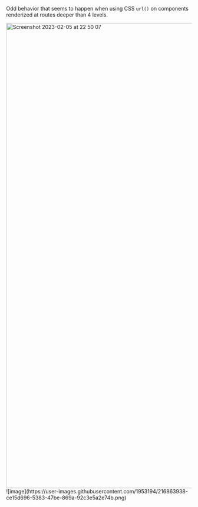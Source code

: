 Odd behavior that seems to happen when using CSS `url()` on components renderized at routes deeper than 4 levels.

<img width="1261" alt="Screenshot 2023-02-05 at 22 50 07" src="https://user-images.githubusercontent.com/1953194/216863863-2b8114f9-a80c-4b79-a6b1-803933addaa1.png">
![image](https://user-images.githubusercontent.com/1953194/216863938-ce15d696-5383-47be-869a-92c3e5a2e74b.png)
